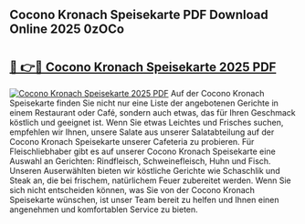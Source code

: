 ## Cocono Kronach Speisekarte PDF Download Online 2025 0zOCo

# <h2><a href="http://gc7q48.nevu.top/?p=Cocono+Kronach+Speisekarte">🔗 👉🔴 Cocono Kronach Speisekarte 2025 PDF</a></h2>

[![Cocono Kronach Speisekarte 2025 PDF](https://i.imgur.com/dBaPXMq.png)](http://gc7q48.nevu.top/?p=Cocono+Kronach+Speisekarte)
Auf der Cocono Kronach Speisekarte finden Sie nicht nur eine Liste der angebotenen Gerichte in einem Restaurant oder Café, sondern auch etwas, das für Ihren Geschmack köstlich und geeignet ist. Wenn Sie etwas Leichtes und Frisches suchen, empfehlen wir Ihnen, unsere Salate aus unserer Salatabteilung auf der Cocono Kronach Speisekarte unserer Cafeteria zu probieren. Für Fleischliebhaber gibt es auf unserer Cocono Kronach Speisekarte eine Auswahl an Gerichten: Rindfleisch, Schweinefleisch, Huhn und Fisch. Unseren Auserwählten bieten wir köstliche Gerichte wie Schaschlik und Steak an, die bei frischem, natürlichem Feuer zubereitet werden. Wenn Sie sich nicht entscheiden können, was Sie von der Cocono Kronach Speisekarte wünschen, ist unser Team bereit zu helfen und Ihnen einen angenehmen und komfortablen Service zu bieten.

